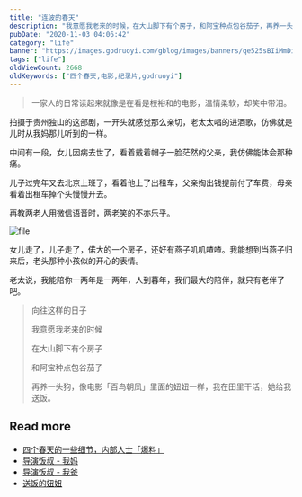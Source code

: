 ```yaml
---
title: "连波的春天"
description: "我意愿我老来的时候，在大山脚下有个房子，和阿宝种点包谷茄子，再养一头狗，像电影「百鸟朝凤」里面的妞妞一样，我在田里干活，她给我送饭。"
pubDate: "2020-11-03 04:06:42"
category: "life"
banner: "https://images.godruoyi.com/gblog/images/banners/qe525sBIiMmDiEx4QQfDBrseDHJNTyZ4SZCAK0q8.avif"
tags: ["life"]
oldViewCount: 2668
oldKeywords: ["四个春天,电影,纪录片,godruoyi"]
---
```


> 一家人的日常读起来就像是在看是枝裕和的电影，温情柔软，却笑中带泪。

拍摄于贵州独山的这部剧，一开头就感觉那么亲切，老太太唱的进酒歌，仿佛就是儿时从我妈那儿听到的一样。

中间有一段，女儿因病去世了，看着戴着帽子一脸茫然的父亲，我仿佛能体会那种痛。

儿子过完年又去北京上班了，看着他上了出租车，父亲掏出钱提前付了车费，母亲看着出租车掉个头慢慢开去。

再教两老人用微信语音时，两老笑的不亦乐乎。

![file](https://images.godruoyi.com/posts/202011/03/UnJtSqpoVUf6PmPWPiaL98Vw2O98M3Zbe07BjHyA.jpeg)

女儿走了，儿子走了，偌大的一个房子，还好有燕子叽叽喳喳。我能想到当燕子归来后，老头那种小孩似的开心的表情。

老太说，我能陪你一两年是一两年，人到暮年，我们最大的陪伴，就只有老伴了吧。

> 向往这样的日子
> 
> 我意愿我老来的时候
> 
> 在大山脚下有个房子
> 
> 和阿宝种点包谷茄子
> 
> 再养一头狗，像电影「百鸟朝凤」里面的妞妞一样，我在田里干活，她给我送饭。

## Read more

* [四个春天的一些细节，内部人士「爆料」](https://movie.douban.com/review/9896481/)
* [导演饭叔 - 我妈](https://www.douban.com/note/242582123/)
* [导演饭叔 - 我爸](https://www.douban.com/note/265025263/)
* [送饭的妞妞](https://www.bilibili.com/s/video/BV1Zx411u7ei)
